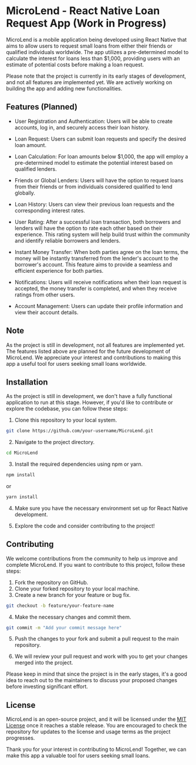 # MicroLend - React Native Loan Request App (Work in Progress)

MicroLend is a mobile application being developed using React Native that aims to allow users to request small loans from either their friends or qualified individuals worldwide. The app utilizes a pre-determined model to calculate the interest for loans less than $1,000, providing users with an estimate of potential costs before making a loan request.

Please note that the project is currently in its early stages of development, and not all features are implemented yet. We are actively working on building the app and adding new functionalities.

## Features (Planned)

- User Registration and Authentication: Users will be able to create accounts, log in, and securely access their loan history.

- Loan Request: Users can submit loan requests and specify the desired loan amount.

- Loan Calculation: For loan amounts below $1,000, the app will employ a pre-determined model to estimate the potential interest based on qualified lenders.

- Friends or Global Lenders: Users will have the option to request loans from their friends or from individuals considered qualified to lend globally.

- Loan History: Users can view their previous loan requests and the corresponding interest rates.

- User Rating: After a successful loan transaction, both borrowers and lenders will have the option to rate each other based on their experience. This rating system will help build trust within the community and identify reliable borrowers and lenders.

- Instant Money Transfer: When both parties agree on the loan terms, the money will be instantly transferred from the lender's account to the borrower's account. This feature aims to provide a seamless and efficient experience for both parties.

- Notifications: Users will receive notifications when their loan request is accepted, the money transfer is completed, and when they receive ratings from other users.

- Account Management: Users can update their profile information and view their account details.

## Note

As the project is still in development, not all features are implemented yet. The features listed above are planned for the future development of MicroLend. We appreciate your interest and contributions to making this app a useful tool for users seeking small loans worldwide.

## Installation

As the project is still in development, we don't have a fully functional application to run at this stage. However, if you'd like to contribute or explore the codebase, you can follow these steps:

1. Clone this repository to your local system.

```bash
git clone https://github.com/your-username/MicroLend.git
```

2. Navigate to the project directory.

```bash
cd MicroLend
```

3. Install the required dependencies using npm or yarn.

```bash
npm install
```
or
```bash
yarn install
```

4. Make sure you have the necessary environment set up for React Native development.

5. Explore the code and consider contributing to the project!

## Contributing

We welcome contributions from the community to help us improve and complete MicroLend. If you want to contribute to this project, follow these steps:

1. Fork the repository on GitHub.
2. Clone your forked repository to your local machine.
3. Create a new branch for your feature or bug fix.

```bash
git checkout -b feature/your-feature-name
```

4. Make the necessary changes and commit them.

```bash
git commit -m "Add your commit message here"
```

5. Push the changes to your fork and submit a pull request to the main repository.

6. We will review your pull request and work with you to get your changes merged into the project.

Please keep in mind that since the project is in the early stages, it's a good idea to reach out to the maintainers to discuss your proposed changes before investing significant effort.

## License

MicroLend is an open-source project, and it will be licensed under the [MIT License](LICENSE) once it reaches a stable release. You are encouraged to check the repository for updates to the license and usage terms as the project progresses.

Thank you for your interest in contributing to MicroLend! Together, we can make this app a valuable tool for users seeking small loans.
